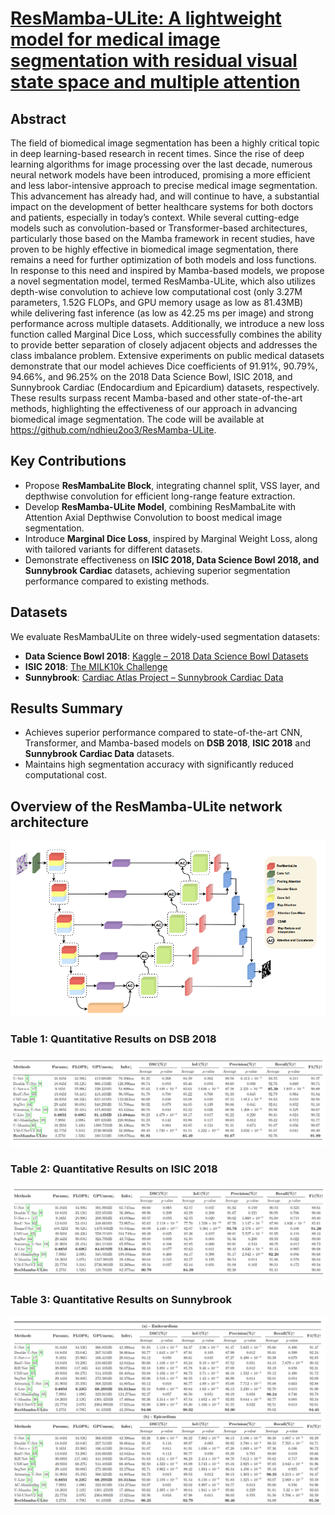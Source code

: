 # [ResMamba-ULite: A lightweight model for medical image segmentation with residual visual state space and multiple attention](https://link.springer.com/article/10.1007/s11042-025-21101-9)


##  Abstract
The field of biomedical image segmentation has been a highly critical topic in deep learning-based research in recent times. Since the rise of deep learning algorithms for image processing over the last decade, numerous neural network models have been introduced, promising a more efficient and less labor-intensive approach to precise medical image segmentation. This advancement has already had, and will continue to have, a substantial impact on the development of better healthcare systems for both doctors and patients, especially in today’s context. While several cutting-edge models such as convolution-based or Transformer-based architectures, particularly those based on the Mamba framework in recent studies, have proven to be highly effective in biomedical image segmentation, there remains a need for further optimization of both models and loss functions. In response to this need and inspired by Mamba-based models, we propose a novel segmentation model, termed ResMamba-ULite, which also utilizes depth-wise convolution to achieve low computational cost (only 3.27M parameters, 1.52G FLOPs, and GPU memory usage as low as 81.43MB) while delivering fast inference (as low as 42.25 ms per image) and strong performance across multiple datasets. Additionally, we introduce a new loss function called Marginal Dice Loss, which successfully combines the ability to provide better separation of closely adjacent objects and addresses the class imbalance problem. Extensive experiments on public medical datasets demonstrate that our model achieves Dice coefficients of 91.91%, 90.79%, 94.66%, and 96.25% on the 2018 Data Science Bowl, ISIC 2018, and Sunnybrook Cardiac (Endocardium and Epicardium) datasets, respectively. These results surpass recent Mamba-based and other state-of-the-art methods, highlighting the effectiveness of our approach in advancing biomedical image segmentation. The code will be available at https://github.com/ndhieu2oo3/ResMamba-ULite.

## Key Contributions  
- Propose **ResMambaLite Block**, integrating channel split, VSS layer, and depthwise convolution for efficient long-range feature extraction.  
- Develop **ResMamba-ULite Model**, combining ResMambaLite with Attention Axial Depthwise Convolution to boost medical image segmentation.  
- Introduce **Marginal Dice Loss**, inspired by Marginal Weight Loss, along with tailored variants for different datasets.  
- Demonstrate effectiveness on **ISIC 2018, Data Science Bowl 2018, and Sunnybrook Cardiac** datasets, achieving superior segmentation performance compared to existing methods.  

## Datasets

We evaluate ResMambaULite on three widely-used segmentation datasets:

- **Data Science Bowl 2018**: [Kaggle – 2018 Data Science Bowl Datasets](https://www.kaggle.com/competitions/data-science-bowl-2018)
- **ISIC 2018**: [The MILK10k Challenge](https://challenge.isic-archive.com/data/#2018)
- **Sunnybrook**: [Cardiac Atlas Project – Sunnybrook Cardiac Data](https://www.cardiacatlas.org/sunnybrook-cardiac-data/)

## Results Summary
- Achieves superior performance compared to state-of-the-art CNN, Transformer, and Mamba-based models on **DSB 2018**, **ISIC 2018** and **Sunnybrook Cardiac Data** datasets.  
- Maintains high segmentation accuracy with significantly reduced computational cost.

## Overview of the ResMamba-ULite network architecture
![Model Architecture](./assets/model_architecture.png)

### Table 1: Quantitative Results on DSB 2018

![Results Comparison on DSB 2018 dataset](./assets/dsb_result.png)

### Table 2: Quantitative Results on ISIC 2018

![Results Comparison on ISIC 2018 dataset](./assets/isic_result.png)

### Table 3: Quantitative Results on Sunnybrook

![Results Comparison on Sunnybrook dataset](./assets/sunnybrook_result.png)




